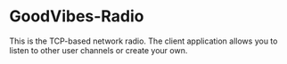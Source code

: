 # GoodVibes-Radio
This is the TCP-based network radio. The client application allows you to listen to other user channels or create your own.
